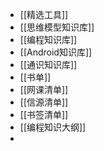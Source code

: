- [[精选工具]]
- [[思维模型知识库]]
- [[编程知识库]]
- [[Android知识库]]
- [[通识知识库]]
- [[书单]]
- [[网课清单]]
- [[信源清单]]
- [[书签清单]]
- [[编程知识大纲]]
-